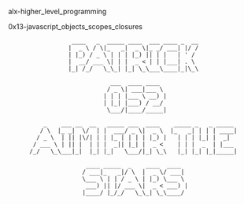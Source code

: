alx-higher_level_programming

0x13-javascript_objects_scopes_closures


                      ____   _  _____ ____  ___ ____ _  __
                     |  _ \ / \|_   _|  _ \|_ _/ ___| |/ /
                     | |_) / _ \ | | | |_) || | |   | ' / 
                     |  __/ ___ \| | |  _ < | | |___| . \ 
                     |_| /_/   \_\_| |_| \_\___\____|_|\_\
                                                          
                                 ___  ____ ____  
                                / _ \| ___|___ \ 
                               | | | |___ \ __) |
                               | |_| |___) / __/ 
                                \___/|____/_____|
                                                 
              _    ___ __  __   _____ ___  ____    _____ _   _ _____ 
             / \  |_ _|  \/  | |  ___/ _ \|  _ \  |_   _| | | | ____|
            / _ \  | || |\/| | | |_ | | | | |_) |   | | | |_| |  _|  
           / ___ \ | || |  | | |  _|| |_| |  _ <    | | |  _  | |___ 
          /_/   \_\___|_|  |_| |_|   \___/|_| \_\   |_| |_| |_|_____|
                                                                     
                          ____ _____  _    ____  ____  
                         / ___|_   _|/ \  |  _ \/ ___| 
                         \___ \ | | / _ \ | |_) \___ \ 
                          ___) || |/ ___ \|  _ < ___) |
                         |____/ |_/_/   \_\_| \_\____/ 
                                                       

